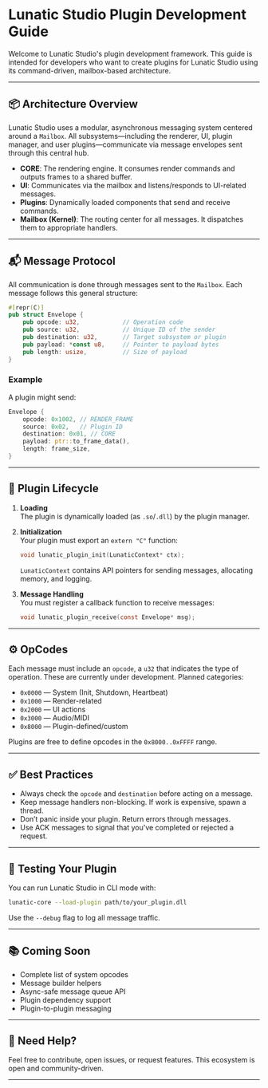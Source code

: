 
# Lunatic Studio Plugin Development Guide

Welcome to Lunatic Studio's plugin development framework. This guide is intended for developers who want to create plugins for Lunatic Studio using its command-driven, mailbox-based architecture.

---

## 📦 Architecture Overview

Lunatic Studio uses a modular, asynchronous messaging system centered around a `Mailbox`. All subsystems—including the renderer, UI, plugin manager, and user plugins—communicate via message envelopes sent through this central hub.

- **CORE**: The rendering engine. It consumes render commands and outputs frames to a shared buffer.
- **UI**: Communicates via the mailbox and listens/responds to UI-related messages.
- **Plugins**: Dynamically loaded components that send and receive commands.
- **Mailbox (Kernel)**: The routing center for all messages. It dispatches them to appropriate handlers.

---

## 📬 Message Protocol

All communication is done through messages sent to the `Mailbox`. Each message follows this general structure:

```rust
#[repr(C)]
pub struct Envelope {
    pub opcode: u32,            // Operation code
    pub source: u32,            // Unique ID of the sender
    pub destination: u32,       // Target subsystem or plugin
    pub payload: *const u8,     // Pointer to payload bytes
    pub length: usize,          // Size of payload
}
```

### Example

A plugin might send:

```rust
Envelope {
    opcode: 0x1002, // RENDER_FRAME
    source: 0x02,   // Plugin ID
    destination: 0x01, // CORE
    payload: ptr::to_frame_data(),
    length: frame_size,
}
```

---

## 🧩 Plugin Lifecycle

1. **Loading**  
   The plugin is dynamically loaded (as `.so`/`.dll`) by the plugin manager.

2. **Initialization**  
   Your plugin must export an `extern "C"` function:

   ```c
   void lunatic_plugin_init(LunaticContext* ctx);
   ```

   `LunaticContext` contains API pointers for sending messages, allocating memory, and logging.

3. **Message Handling**  
   You must register a callback function to receive messages:

   ```c
   void lunatic_plugin_receive(const Envelope* msg);
   ```

---

## ⚙ OpCodes

Each message must include an `opcode`, a `u32` that indicates the type of operation. These are currently under development. Planned categories:

- `0x0000` — System (Init, Shutdown, Heartbeat)
- `0x1000` — Render-related
- `0x2000` — UI actions
- `0x3000` — Audio/MIDI
- `0x8000` — Plugin-defined/custom

Plugins are free to define opcodes in the `0x8000..0xFFFF` range.

---

## ✅ Best Practices

- Always check the `opcode` and `destination` before acting on a message.
- Keep message handlers non-blocking. If work is expensive, spawn a thread.
- Don’t panic inside your plugin. Return errors through messages.
- Use ACK messages to signal that you've completed or rejected a request.

---

## 🧪 Testing Your Plugin

You can run Lunatic Studio in CLI mode with:

```sh
lunatic-core --load-plugin path/to/your_plugin.dll
```

Use the `--debug` flag to log all message traffic.

---

## 📚 Coming Soon

- Complete list of system opcodes
- Message builder helpers
- Async-safe message queue API
- Plugin dependency support
- Plugin-to-plugin messaging

---

## 🧠 Need Help?

Feel free to contribute, open issues, or request features. This ecosystem is open and community-driven.

---

